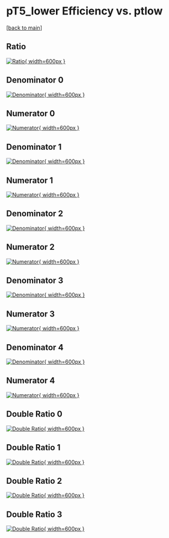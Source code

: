 # pT5_lower Efficiency vs. ptlow

[[back to main](./)]



## Ratio

[![Ratio](../mtv/var/pT5_lower_loweta_321_0_eff_ptlow.png){ width=600px }](../mtv/var/pT5_lower_loweta_321_0_eff_ptlow.pdf)

## Denominator 0

[![Denominator](../mtv/den/pT5_lower_loweta_321_0_eff_ptlow_den0.png){ width=600px }](../mtv/den/pT5_lower_loweta_321_0_eff_ptlow_den0.pdf)

## Numerator 0

[![Numerator](../mtv/num/pT5_lower_loweta_321_0_eff_ptlow_num0.png){ width=600px }](../mtv/num/pT5_lower_loweta_321_0_eff_ptlow_num0.pdf)

## Denominator 1

[![Denominator](../mtv/den/pT5_lower_loweta_321_0_eff_ptlow_den1.png){ width=600px }](../mtv/den/pT5_lower_loweta_321_0_eff_ptlow_den1.pdf)

## Numerator 1

[![Numerator](../mtv/num/pT5_lower_loweta_321_0_eff_ptlow_num1.png){ width=600px }](../mtv/num/pT5_lower_loweta_321_0_eff_ptlow_num1.pdf)

## Denominator 2

[![Denominator](../mtv/den/pT5_lower_loweta_321_0_eff_ptlow_den2.png){ width=600px }](../mtv/den/pT5_lower_loweta_321_0_eff_ptlow_den2.pdf)

## Numerator 2

[![Numerator](../mtv/num/pT5_lower_loweta_321_0_eff_ptlow_num2.png){ width=600px }](../mtv/num/pT5_lower_loweta_321_0_eff_ptlow_num2.pdf)

## Denominator 3

[![Denominator](../mtv/den/pT5_lower_loweta_321_0_eff_ptlow_den3.png){ width=600px }](../mtv/den/pT5_lower_loweta_321_0_eff_ptlow_den3.pdf)

## Numerator 3

[![Numerator](../mtv/num/pT5_lower_loweta_321_0_eff_ptlow_num3.png){ width=600px }](../mtv/num/pT5_lower_loweta_321_0_eff_ptlow_num3.pdf)

## Denominator 4

[![Denominator](../mtv/den/pT5_lower_loweta_321_0_eff_ptlow_den4.png){ width=600px }](../mtv/den/pT5_lower_loweta_321_0_eff_ptlow_den4.pdf)

## Numerator 4

[![Numerator](../mtv/num/pT5_lower_loweta_321_0_eff_ptlow_num4.png){ width=600px }](../mtv/num/pT5_lower_loweta_321_0_eff_ptlow_num4.pdf)

## Double Ratio 0

[![Double Ratio](../mtv/ratio/pT5_lower_loweta_321_0_eff_ptlow_ratio0.png){ width=600px }](../mtv/ratio/pT5_lower_loweta_321_0_eff_ptlow_ratio0.pdf)

## Double Ratio 1

[![Double Ratio](../mtv/ratio/pT5_lower_loweta_321_0_eff_ptlow_ratio1.png){ width=600px }](../mtv/ratio/pT5_lower_loweta_321_0_eff_ptlow_ratio1.pdf)

## Double Ratio 2

[![Double Ratio](../mtv/ratio/pT5_lower_loweta_321_0_eff_ptlow_ratio2.png){ width=600px }](../mtv/ratio/pT5_lower_loweta_321_0_eff_ptlow_ratio2.pdf)

## Double Ratio 3

[![Double Ratio](../mtv/ratio/pT5_lower_loweta_321_0_eff_ptlow_ratio3.png){ width=600px }](../mtv/ratio/pT5_lower_loweta_321_0_eff_ptlow_ratio3.pdf)

